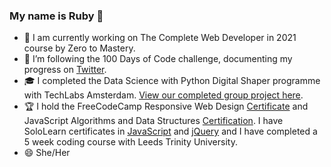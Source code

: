 ### My name is Ruby 👋
- 🌱 I am currently working on The Complete Web Developer in 2021 course by Zero to Mastery.
- 🔭 I’m following the 100 Days of Code challenge, documenting my progress on [Twitter](https://twitter.com/rubyspch).
- :mortar_board: I completed the Data Science with Python Digital Shaper programme with TechLabs Amsterdam. [View our completed group project here](https://geo7-price-predict.herokuapp.com/).
- :trophy: I hold the FreeCodeCamp Responsive Web Design [Certificate](https://www.freecodecamp.org/certification/rubyspch/responsive-web-design) and JavaScript Algorithms and Data Structures [Certification](https://www.freecodecamp.org/certification/rubyspch/javascript-algorithms-and-data-structures). I have SoloLearn certificates in [JavaScript](https://www.sololearn.com/certificates/course/en/20951056/1024/landscape/png) and [jQuery](https://www.sololearn.com/Certificate/1082-20951056/jpg/) and I have completed a 5 week coding course with Leeds Trinity University. 
- 😄 She/Her

